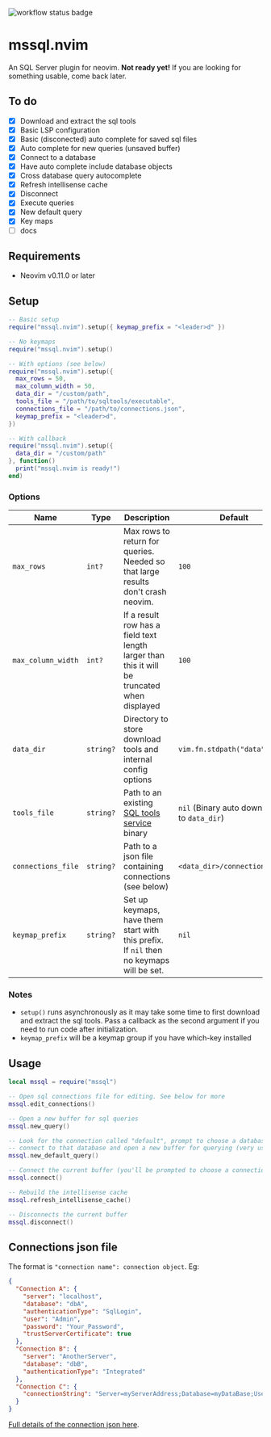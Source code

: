 ![workflow status badge](https://github.com/Kurren123/mssql.nvim/actions/workflows/test.yml/badge.svg)

# mssql.nvim

An SQL Server plugin for neovim. **Not ready yet!** If you are looking for something usable, come back later.

## To do

- [x] Download and extract the sql tools
- [x] Basic LSP configuration
- [x] Basic (disconected) auto complete for saved sql files
- [x] Auto complete for new queries (unsaved buffer)
- [x] Connect to a database
- [x] Have auto complete include database objects
- [x] Cross database query autocomplete
- [x] Refresh intellisense cache
- [x] Disconnect
- [x] Execute queries
- [x] New default query
- [x] Key maps
- [ ] docs

## Requirements

- Neovim v0.11.0 or later

## Setup

```lua
-- Basic setup
require("mssql.nvim").setup({ keymap_prefix = "<leader>d" })

-- No keymaps
require("mssql.nvim").setup()

-- With options (see below)
require("mssql.nvim").setup({
  max_rows = 50,
  max_column_width = 50,
  data_dir = "/custom/path",
  tools_file = "/path/to/sqltools/executable",
  connections_file = "/path/to/connections.json",
  keymap_prefix = "<leader>d",
})

-- With callback
require("mssql.nvim").setup({
  data_dir = "/custom/path"
}, function()
  print("mssql.nvim is ready!")
end)
```

### Options

| Name               | Type      | Description                                                                                           | Default                                      |
| ------------------ | --------- | ----------------------------------------------------------------------------------------------------- | -------------------------------------------- |
| `max_rows`         | `int?`    | Max rows to return for queries. Needed so that large results don't crash neovim.                      | `100`                                        |
| `max_column_width` | `int?`    | If a result row has a field text length larger than this it will be truncated when displayed          | `100`                                        |
| `data_dir`         | `string?` | Directory to store download tools and internal config options                                         | `vim.fn.stdpath("data")`                     |
| `tools_file`       | `string?` | Path to an existing [SQL tools service](https://github.com/microsoft/sqltoolsservice/releases) binary | `nil` (Binary auto downloaded to `data_dir`) |
| `connections_file` | `string?` | Path to a json file containing connections (see below)                                                | `<data_dir>/connections.json`                |
| `keymap_prefix`    | `string?` | Set up keymaps, have them start with this prefix. If `nil` then no keymaps will be set.               | `nil`                                        |

### Notes

- `setup()` runs asynchronously as it may take some time to first download and extract the sql tools. Pass a callback as the second argument if you need to run code after initialization.
- `keymap_prefix` will be a keymap group if you have which-key installed

## Usage

```lua
local mssql = require("mssql")

-- Open sql connections file for editing. See below for more
mssql.edit_connections()

-- Open a new buffer for sql queries
mssql.new_query()

-- Look for the connection called "default", prompt to choose a database in that server,
-- connect to that database and open a new buffer for querying (very useful!)
mssql.new_default_query()

-- Connect the current buffer (you'll be prompted to choose a connection)
mssql.connect()

-- Rebuild the intellisense cache
mssql.refresh_intellisense_cache()

-- Disconnects the current buffer
mssql.disconnect()
```

## Connections json file

The format is `"connection name": connection object`. Eg:

```json
{
  "Connection A": {
    "server": "localhost",
    "database": "dbA",
    "authenticationType": "SqlLogin",
    "user": "Admin",
    "password": "Your_Password",
    "trustServerCertificate": true
  },
  "Connection B": {
    "server": "AnotherServer",
    "database": "dbB",
    "authenticationType": "Integrated"
  },
  "Connection C": {
    "connectionString": "Server=myServerAddress;Database=myDataBase;User Id=myUsername;Password=myPassword;"
  }
}
```

[Full details of the connection json here](docs/Connections-Json.md).
